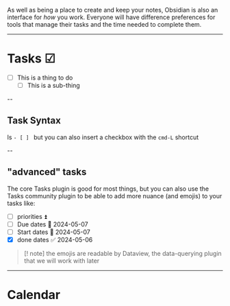 As well as being a place to create and keep your notes, Obsidian is also an interface for _how_ you work. Everyone will have difference preferences for tools that manage their tasks and the time needed to complete them. 

---
# Tasks ☑
- [ ] This is a thing to do
	- [ ] This is a sub-thing

--
## Task Syntax 
Is `- [ ] `
but you can also insert a checkbox with the `cmd-L` shortcut

-- 
## "advanced" tasks
The core Tasks plugin is good for most things, but you can also use the Tasks community plugin to be able to add more nuance (and emojis) to your tasks like:
- [ ] priorities ⏫ 
- [ ] Due dates 📅 2024-05-07 
- [ ] Start dates 🛫 2024-05-07 
- [x] done dates ✅ 2024-05-06

>[! note]
> the emojis are readable by Dataview, the data-querying plugin that we will work with later

---

# Calendar 